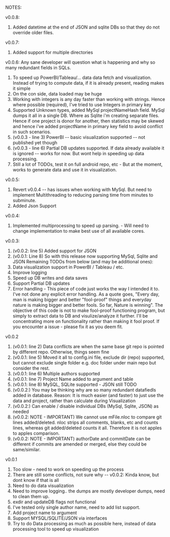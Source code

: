 NOTES: 

v0.0.8:
1. Added datetime at the end of JSON and sqlite DBs so that they do not override older files.

v0.0.7:
1. Added support for multiple directories

v0.0.6:
Any sane developer will question what is happening and why so many redundant fields in SQLs.
1. To speed up PowerBI/Tableau/... data data fetch and visualization. Instead of trying to compute data, if it is already present, reading makes it simple
2. On the con side, data loaded may be huge
3. Working with integers is any day faster than working with strings. Hence where possible (required), I've tried to use Integers in primary key
4. Supported Unknown types, added MySql projectNameHash field. MySql dumps it all in a single DB. Where as Sqlite i'm creating separate files. Hence if one project is donor for another, then statistics may be skewed and hence i've added projectName in primary key field to avoid conflict in such scenarios.
5. (v0.0.3 - line 3) PowerBI -- basic visualization supported -- not published yet though
6. (v0.0.3 - line 6) Partial DB updates supported. If data already available it is ignored -- works for now. But wont help in speeding up data processing.
7. Still a lot of TODOs, test it on full android repo, etc - But at the moment, works to generate data and use it in visualization.

v0.0.5:
1. Revert v0.0.4 -- has issues when working with MySql. But need to implement Multithreading to reducing parsing time from minutes to subminute.
2. Added Json Support

v0.0.4:
1. Implemented multiprocessing to speed up parsing. - Will need to change implementation to make best use of all available cores.

v0.0.3:
1. (v0.0.2: line 5) Added support for JSON
2. (v0.0.1: Line 8) So with this release now supporting MySql, Sqlite and JSON
Remaining TODOs from below (and may be additional ones):
3. Data visualization support in PowerBI / Tableau / etc.
4. Improve logging
5. Speed up DB writes and data saves
6. Support Partial DB updates
7. Error handling - This piece of code just works the way I intended it to. I've not done any explicit error handling. 
As a quote goes, "Every day, man is making bigger and better "fool-proof" things and everyday nature is making bigger and better fools. So far, Nature is winning".
The objective of this code is not to make fool-proof functioning program, but simply to extract data to DB and visulize/analyze it further. I'll be concentrating more on functionality rather than making it fool proof.
If you encounter a issue - please fix it as you deem fit.


v0.0.2

1. (v0.0.1: line 2) Data conflicts are when the same base git repo is pointed by different repo. Otherwise, things seem fine
2. (v0.0.1: line 5) Moved it all to config.ini file, exclude dir (repo) supported, but cannot exclude single folder e.g. doc folder under main repo but consider the rest.
3. (v0.0.1: line 6) Multiple authors supported
4. (v0.0.1: line 7) Project Name added to argument and table
5. (v0.0.1: line 8) MySQL, SQLite supported - JSON still TODO
6. (v0.0.2:) You may be thinking why are so many redundant datafiedls added in database. Reason: It is much easier (and faster) to just use the data and project, rather than calculate during Visualization
7. (v0.0.2:) Can enable / disable individual DBs (MySql, Sqlite, JSON) as needed
8. (v0.0.2: NOTE - IMPORTANT) We cannot use mFile.nloc to compare git lines added/deleted. nloc strips all comments, blanks, etc and counts lines, whereas git added/deleted counts it all. Therefore it is not apples to apples comparison.
9. (v0.0.2: NOTE - IMPORTANT) authorDate and commitDate can be different if commits are amended or merged, else they could be same/similar.

v0.0.1

1. Too slow - need to work on speeding up the process
2. There are still some conflicts, not sure why  -- v0.0.2: Kinda know, but dont know if that is all
3. Need to do data visualization
4. Need to improve logging.. the dumps are mostly developer dumps, need to clean them up.
5. exdir and updateDB flags not functional
6. I've tested only single author name, need to add list support.
7. Add project name to argument
8. Support MYSQL/SQLITE/JSON via interfaces
9. Try to do Data processing as much as possible here, instead of data processing tool to speed up visualization
